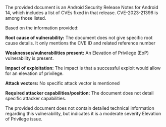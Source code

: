 The provided document is an Android Security Release Notes for Android 14, which includes a list of CVEs fixed in that release. CVE-2023-21396 is among those listed.

Based on the information provided:

**Root cause of vulnerability:** The document does not give specific root cause details. It only mentions the CVE ID and related reference number

**Weaknesses/vulnerabilities present:** An Elevation of Privilege (EoP) vulnerability is present.

**Impact of exploitation:** The impact is that a successful exploit would allow for an elevation of privilege.

**Attack vectors:** No specific attack vector is mentioned

**Required attacker capabilities/position:** The document does not detail specific attacker capabilities.

The provided document does not contain detailed technical information regarding this vulnerability, but indicates it is a moderate severity Elevation of Privilege issue.